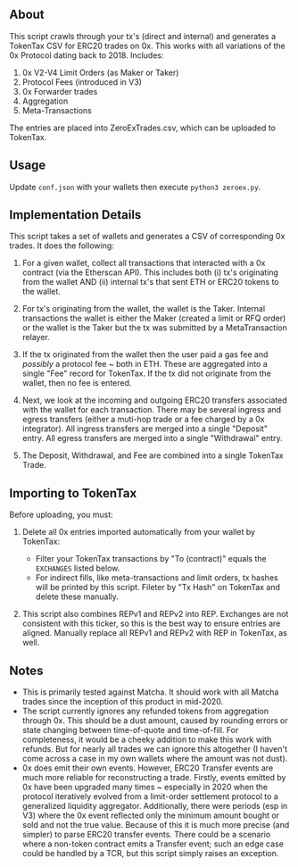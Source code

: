 ## About
This script crawls through your tx's (direct and internal) and generates a TokenTax CSV for ERC20 trades on 0x. This works with all variations of the 0x Protocol dating back to 2018. Includes:
  1. 0x V2-V4 Limit Orders (as Maker or Taker)
  2. Protocol Fees (introduced in V3)
  3. 0x Forwarder trades
  4. Aggregation
  5. Meta-Transactions
  
The entries are placed into ZeroExTrades.csv, which can be uploaded to TokenTax.

## Usage
Update `conf.json` with your wallets then execute `python3 zeroex.py`.

## Implementation Details

This script takes a set of wallets and generates a CSV of corresponding 0x trades. It does the following:

1. For a given wallet, collect all transactions that interacted with a 0x contract (via the Etherscan API). This includes both (i) tx's originating from the wallet AND (ii) internal tx's that sent ETH or ERC20 tokens to the wallet.

2. For tx's originating from the wallet, the wallet is the Taker. Internal transactions the wallet is either the Maker (created a limit or RFQ order) or the wallet is the Taker but the tx was submitted by a MetaTransaction relayer. 

3. If the tx originated from the wallet then the user paid a gas fee and *possibly* a protocol fee ~ both in ETH. These are aggregated into a single "Fee" record for TokenTax. If the tx did not originate from the wallet, then no fee is entered.

4. Next, we look at the incoming and outgoing ERC20 transfers associated with the wallet for each transaction. There may be several ingress and egress transfers (either a muti-hop trade or a fee charged by a 0x integrator). All ingress transfers are merged into a single "Deposit" entry. All egress transfers are merged into a single "Withdrawal" entry. 

5. The Deposit, Withdrawal, and Fee are combined into a single TokenTax Trade.


## Importing to TokenTax
Before uploading, you must:
  1. Delete all 0x entries imported automatically from your wallet by TokenTax:
     * Filter your TokenTax transactions by "To (contract)" equals the `EXCHANGES` listed below.
     * For indirect fills, like meta-transactions and limit orders, tx hashes will be printed by this script.
       Fileter by "Tx Hash" on TokenTax and delete these manually.

  2. This script also combines REPv1 and REPv2 into REP. Exchanges are not
     consistent with this ticker, so this is the best way to ensure entries are aligned. 
     Manually replace all REPv1 and REPv2 with REP in TokenTax, as well.

## Notes

- This is primarily tested against Matcha. It should work with all Matcha trades since the inception of this product in mid-2020.
- The script currently ignores any refunded tokens from aggregation through 0x. This should be a dust amount, caused by rounding errors or state changing between time-of-quote and time-of-fill. For completeness, it would be a cheeky addition to make this work with refunds. But for nearly all trades we can ignore this altogether (I haven't come across a case in my own wallets where the amount was not dust).
- 0x does emit their own events. However, ERC20 Transfer events are much more reliable for reconstructing a trade. Firstly, events emitted by 0x have been upgraded many times ~ especially in 2020 when the protocol iteratively evolved from a limit-order settlement protocol to a generalized liquidity aggregator. Additionally, there were periods (esp in V3) where the 0x event reflected only the minimum amount bought or sold and not the true value. Because of this it is much more precise (and simpler) to parse ERC20 transfer events. There could be a scenario where a non-token contract emits a Transfer event; such an edge case could be handled by a TCR, but this script simply raises an exception.
